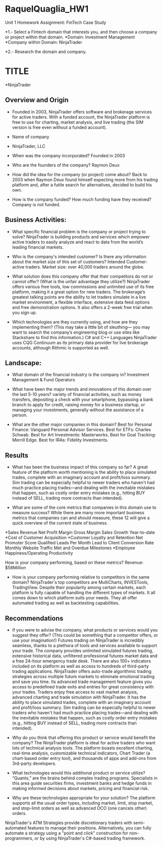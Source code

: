 # RaquelQuaglia_HW1
Unit 1 Homework Assignment: FinTech Case Study

*1.- Select a Fintech domain that interests you, and then choose a company or project within that domain.
*Domain: Investment Management
*Company within Domain: NinjaTrader

*2.- Research the domain and company.

# TITLE
*NinjaTrader 

## Overview and Origin
*	Founded in 2003, NinjaTrader offers software and brokerage services for active traders. With a funded account, the NinjaTrader platform is free to use for charting, market analysis, and live trading (the SIM version is free even without a funded account).

* Name of company
*	NinjaTrader,  LLC

* When was the company incorporated?
	Founded in 2003

* Who are the founders of the company?
	Raymon Deux

 * How did the idea for the company (or project) come about?
	Back to 2003 when Raymon Deux  found himself expecting more from his trading platform and, after a futile search for alternatives, decided to build his own.

* How is the company funded? How much funding have they received?
Company is not funded.

## Business Activities:

* What specific financial problem is the company or project trying to solve?
NinjaTrader is building products and services which empower active traders to easily analyze and react to data from the world’s leading financial markets.

* Who is the company's intended customer?  Is there any information about the market size of this set of customers?
	Intended Customer: active traders.
	Market size: over 40,000 traders around the globe.

* What solution does this company offer that their competitors do not or cannot offer? (What is the unfair advantage they utilize?)
	NinjaTrader offers various free tools, low commissions and unlimited use of its free platform, making it a great option for new traders. The brokerage’s greatest talking points are the ability to let traders simulate in a live market environment, a flexible interface, extensive data feed options and free demonstration options. It also offers a 2-week free trial when you sign up.


* Which technologies are they currently using, and how are they implementing them? (This may take a little bit of sleuthing–– you may want to search the company’s engineering blog or use sites like Stackshare to find this information.)
C# and C++ Languages
NinjaTrader uses CQG Continuum as its primary data provider for live brokerage accounts, although Rithmic is supported as well.

## Landscape:

* What domain of the financial industry is the company in?
	Investment Management & Fund Operators

* What have been the major trends and innovations of this domain over the last 5-10 years?
variety of financial activities, such as money transfers, depositing a check with your smartphone, bypassing a bank branch to apply for credit, raising money for a business startup, or managing your investments, generally without the assistance of a person.

* What are the other major companies in this domain?
	Best for Personal Finance: Vanguard Personal Advisor Services.
Best for ETFs: Charles Schwab.
Best for Art Investments: Masterworks.
Best for Goal Tracking: Merrill Edge.
Best for IRAs: Fidelity Investments.


## Results

* What has been the business impact of this company so far?
A great feature of the platform worth mentioning is the ability to place simulated trades, complete with an imaginary account and profit/loss summary. Sim trading can be especially helpful to newer traders who haven't had much practice placing trades—and dealing with the inevitable mistakes that happen, such as costly order entry mistakes (e.g., hitting BUY instead of SELL, trading more contracts than intended).

* What are some of the core metrics that companies in this domain use to measure success? 
While there are many more important business metrics that companies can and should measure, these 12 will give a quick overview of the current state of business.

*Sales Revenue
Net Profit Margin
Gross Margin
Sales Growth Year-to-date
*Cost of Customer Acquisition
*Customer Loyalty and Retention
Net Promoter Score
Qualified Leads Per Month
Lead to Client Conversion Rate
Monthly Website Traffic
Met and Overdue Milestones
*Employee Happiness/Operating Productivity

How is your company performing, based on these metrics?
Revenue: $58Million

* How is your company performing relative to competitors in the same domain?
NinjaTrader's top competitors are MultiCharts, INVESTools, TradingView. Despite their popularity among certain markets, each platform is fully capable of handling the different types of markets. It all comes down to which platform suits your needs. They all offer automated trading as well as backtesting capabilities.

## Recommendations

* If you were to advise the company, what products or services would you suggest they offer? (This could be something that a competitor offers, or use your imagination!)
	Futures trading on NinjaTrader is incredibly seamless, thanks to a plethora of tools and services available to support your trade. The company provides unlimited simulated futures trading, extensive historical data, unfiltered professional futures market data and a free 24-hour emergency trade desk. There are also 100+ indicators included on its platform as well as access to hundreds of third-party trading applications.
NinjaTrader offers auto-trade algorithmic trading strategies across multiple future markets to eliminate emotional trading and save you time. Its advanced trade management feature gives you access to predefined trade exits and entries for great consistency with your trades. Traders enjoy free access to vast market analysis, advanced charting and trade simulation with NinjaTrader. It has the ability to place simulated trades, complete with an imaginary account and profit/loss summary. Sim trading can be especially helpful to newer traders who haven't had much practice placing trades—and dealing with the inevitable mistakes that happen, such as costly order entry mistakes (e.g., hitting BUY instead of SELL, trading more contracts than intended).
 

* Why do you think that offering this product or service would benefit the company?
The NinjaTrader platform is ideal for active traders who want lots of technical analysis tools. The platform boasts excellent charting, real-time analysis, customizable technical indicators, Chart Trader (a chart-based order entry tool), and thousands of apps and add-ons from 3rd-party developers.


* What technologies would this additional product or service utilize?
“Quants,” are the brains behind complex trading programs. Specialists in this area guide securities firms, investment banks and hedge funds in making informed decisions about markets, pricing and financial risk.

* Why are these technologies appropriate for your solution?
The platform supports all the usual order types, including market, limit, stop market, and stop-limit orders as well as advanced OCO (one cancels other) orders.

NinjaTrader's ATM Strategies provide discretionary traders with semi-automated features to manage their positions. Alternatively, you can fully automate a strategy using a "point and click" construction for non-programmers, or by using NinjaTrader's C#-based trading framework.

